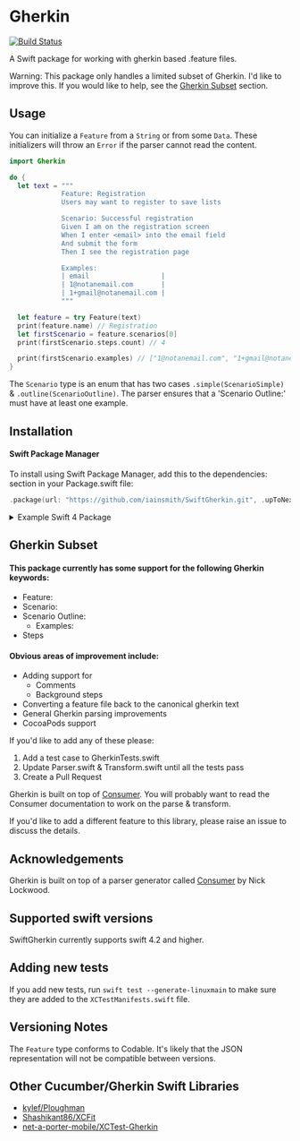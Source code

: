 # Gherkin

[![Build Status](https://travis-ci.org/iainsmith/SwiftGherkin.svg?branch=master)](https://travis-ci.org/iainsmith/SwiftGherkin)

A Swift package for working with gherkin based .feature files.

Warning: This package only handles a limited subset of Gherkin. I'd like to improve this. If you would like to help, see the [Gherkin Subset](#Gherkin-Subset) section.

## Usage

You can initialize a `Feature` from a `String` or from some `Data`. These initializers will throw an `Error` if the parser cannot read the content.

```swift
import Gherkin

do {
  let text = """
             Feature: Registration
             Users may want to register to save lists

             Scenario: Successful registration
             Given I am on the registration screen
             When I enter <email> into the email field
             And submit the form
             Then I see the registration page

             Examples:
             | email                  |
             | 1@notanemail.com       |
             | 1+gmail@notanemail.com |
             """

  let feature = try Feature(text)
  print(feature.name) // Registration
  let firstScenario = feature.scenarios[0]
  print(firstScenario.steps.count) // 4

  print(firstScenario.examples) // ["1@notanemail.com", "1+gmail@notanemail.com"]
}
```

The `Scenario` type is an enum that has two cases `.simple(ScenarioSimple)` & `.outline(ScenarioOutline)`. The parser ensures that a 'Scenario Outline:' must have at least one example.

## Installation

#### Swift Package Manager

To install using Swift Package Manager, add this to the dependencies: section in your Package.swift file:

```swift
.package(url: "https://github.com/iainsmith/SwiftGherkin.git", .upToNextMinor(from: "0.2.0")),
```

<details>
<summary>Example Swift 4 Package</summary>

```swift
let package = Package(
    name: "MyPackage",
    products: [
        .library(
            name: "MyPackage",
            targets: ["MyPackage"]),
    ],
    dependencies: [
        .package(url: "https://github.com/iainsmith/SwiftGherkin.git", .upToNextMinor(from: "0.2.0")),
    ],
    targets: [
        .target(
            name: "MyPackage",
            dependencies: ["Gherkin"])
    ]
)
```
</details>


## Gherkin Subset

#### This package currently has some support for the following Gherkin keywords:

* Feature:
* Scenario:
* Scenario Outline:
  * Examples:
* Steps

#### Obvious areas of improvement include:

* Adding support for
  * Comments
  * Background steps
* Converting a feature file back to the canonical gherkin text
* General Gherkin parsing improvements
* CocoaPods support

If you'd like to add any of these please:

1. Add a test case to GherkinTests.swift
2. Update Parser.swift & Transform.swift until all the tests pass
3. Create a Pull Request

Gherkin is built on top of [Consumer](https://github.com/nicklockwood/Consumer). You will probably want to read the Consumer documentation to work on the parse & transform.

If you'd like to add a different feature to this library, please raise an issue to discuss the details.

## Acknowledgements

Gherkin is built on top of a parser generator called [Consumer](https://github.com/nicklockwood/Consumer) by Nick Lockwood.

## Supported swift versions

SwiftGherkin currently supports swift 4.2 and higher.

## Adding new tests

If you add new tests, run `swift test --generate-linuxmain` to make sure they are added to the `XCTestManifests.swift` file.

## Versioning Notes

The `Feature` type conforms to Codable. It's likely that the JSON representation will not be compatible between versions.

## Other Cucumber/Gherkin Swift Libraries

* [kylef/Ploughman](https://github.com/kylef/Ploughman)
* [Shashikant86/XCFit](https://github.com/Shashikant86/XCFit)
* [net-a-porter-mobile/XCTest-Gherkin](https://github.com/net-a-porter-mobile/XCTest-Gherkin)
